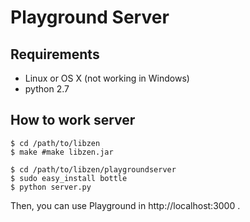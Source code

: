 # Playground Server

## Requirements

- Linux or OS X (not working in Windows)
- python 2.7

## How to work server

```
$ cd /path/to/libzen
$ make #make libzen.jar

$ cd /path/to/libzen/playgroundserver
$ sudo easy_install bottle
$ python server.py

```

Then, you can use Playground in http://localhost:3000 .
